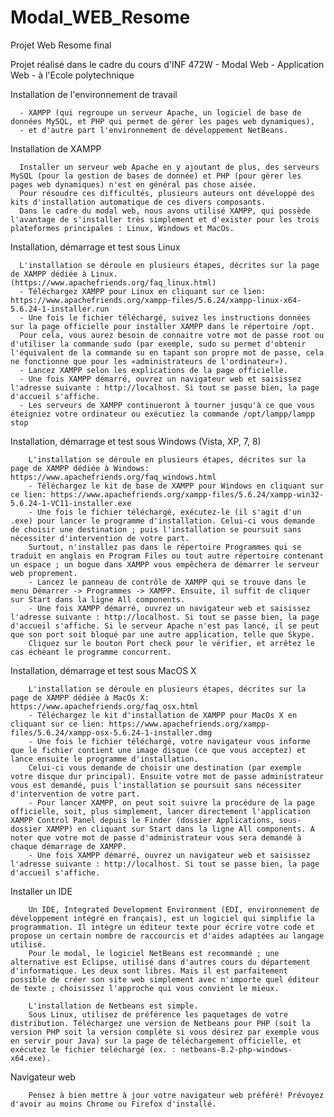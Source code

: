 # Modal_WEB_Resome
Projet Web Resome final

Projet réalisé dans le cadre du cours d'INF 472W - Modal Web - Application Web - à l'Ecole polytechnique

Installation de l'environnement de travail

      - XAMPP (qui regroupe un serveur Apache, un logiciel de base de données MySQL, et PHP qui permet de gérer les pages web dynamiques), 
      - et d'autre part l'environnement de développement NetBeans.
      
Installation de XAMPP

      Installer un serveur web Apache en y ajoutant de plus, des serveurs MySQL (pour la gestion de bases de donnée) et PHP (pour gérer les pages web dynamiques) n'est en général pas chose aisée.
      Pour résoudre ces difficultés, plusieurs auteurs ont développé des kits d'installation automatique de ces divers composants.
      Dans le cadre du modal web, nous avons utilisé XAMPP, qui possède l'avantage de s'installer très simplement et d'exister pour les trois plateformes principales : Linux, Windows et MacOs.

Installation, démarrage et test sous Linux

      L'installation se déroule en plusieurs étapes, décrites sur la page de XAMPP dédiée à Linux. (https://www.apachefriends.org/faq_linux.html)
      - Téléchargez XAMPP pour Linux en cliquant sur ce lien: https://www.apachefriends.org/xampp-files/5.6.24/xampp-linux-x64-5.6.24-1-installer.run
      - Une fois le fichier téléchargé, suivez les instructions données sur la page officielle pour installer XAMPP dans le répertoire /opt. 
      Pour cela, vous aurez besoin de connaitre votre mot de passe root ou d'utiliser la commande sudo (par exemple, sudo su permet d'obtenir l'équivalent de la commande su en tapant son propre mot de passe, cela ne fonctionne que pour les «administrateurs de l'ordinateur»).
      - Lancez XAMPP selon les explications de la page officielle.
      - Une fois XAMPP démarré, ouvrez un navigateur web et saisissez l'adresse suivante : http://localhost. Si tout se passe bien, la page d'accueil s'affiche.
      - Les serveurs de XAMPP continueront à tourner jusqu'à ce que vous éteigniez votre ordinateur ou exécutiez la commande /opt/lampp/lampp stop
      
 Installation, démarrage et test sous Windows (Vista, XP, 7, 8)
 
        L'installation se déroule en plusieurs étapes, décrites sur la page de XAMPP dédiée à Windows: https://www.apachefriends.org/faq_windows.html
        - Téléchargez le kit de base de XAMPP pour Windows en cliquant sur ce lien: https://www.apachefriends.org/xampp-files/5.6.24/xampp-win32-5.6.24-1-VC11-installer.exe
        - Une fois le fichier téléchargé, exécutez-le (il s'agit d'un .exe) pour lancer le programme d'installation. Celui-ci vous demande de choisir une destination ; puis l'installation se poursuit sans nécessiter d'intervention de votre part.
        Surtout, n'installez pas dans le répertoire Programmes qui se traduit en anglais en Program Files ou tout autre répertoire contenant un espace ; un bogue dans XAMPP vous empêchera de démarrer le serveur web proprement.
        - Lancez le panneau de contrôle de XAMPP qui se trouve dans le menu Démarrer -> Programmes -> XAMPP. Ensuite, il suffit de cliquer sur Start dans la ligne All components.
        - Une fois XAMPP démarré, ouvrez un navigateur web et saisissez l'adresse suivante : http://localhost. Si tout se passe bien, la page d'accueil s'affiche. Si le serveur Apache n'est pas lancé, il se peut que son port soit bloqué par une autre application, telle que Skype. 
        Cliquez sur le bouton Port check pour le vérifier, et arrêtez le cas échéant le programme concurrent.

 Installation, démarrage et test sous MacOS X

        L'installation se déroule en plusieurs étapes, décrites sur la page de XAMPP dédiée à MacOs X: https://www.apachefriends.org/faq_osx.html
        - Téléchargez le kit d'installation de XAMPP pour MacOs X en cliquant sur ce lien: https://www.apachefriends.org/xampp-files/5.6.24/xampp-osx-5.6.24-1-installer.dmg
        - Une fois le fichier téléchargé, votre navigateur vous informe que le fichier contient une image disque (ce que vous acceptez) et lance ensuite le programme d'installation.
        Celui-ci vous demande de choisir une destination (par exemple votre disque dur principal). Ensuite votre mot de passe administrateur vous est demandé, puis l'installation se poursuit sans nécessiter d'intervention de votre part.
        - Pour lancer XAMPP, on peut soit suivre la procédure de la page officielle, soit, plus simplement, lancer directement l'application XAMPP Control Panel depuis le Finder (dossier Applications, sous-dossier XAMPP) en cliquant sur Start dans la ligne All components. A noter que votre mot de passe d'administrateur vous sera demandé à chaque démarrage de XAMPP.
        - Une fois XAMPP démarré, ouvrez un navigateur web et saisissez l'adresse suivante : http://localhost. Si tout se passe bien, la page d'accueil s'affiche.

Installer un IDE

        Un IDE, Integrated Development Environment (EDI, environnement de développement intégré en français), est un logiciel qui simplifie la programmation. Il intègre un éditeur texte pour écrire votre code et propose un certain nombre de raccourcis et d'aides adaptées au langage utilisé.
        Pour le modal, le logiciel NetBeans est recommandé ; une alternative est Eclipse, utilisé dans d'autres cours du département d'informatique. Les deux sont libres. Mais il est parfaitement possible de créer son site web simplement avec n'importe quel éditeur de texte ; choisissez l'approche qui vous convient le mieux.

        L'installation de Netbeans est simple.
        Sous Linux, utilisez de préférence les paquetages de votre distribution. Téléchargez une version de Netbeans pour PHP (soit la version PHP soit la version complète si vous désirez par exemple vous en servir pour Java) sur la page de téléchargement officielle, et exécutez le fichier téléchargé (ex. : netbeans-8.2-php-windows-x64.exe).

Navigateur web

        Pensez à bien mettre à jour votre navigateur web préféré! Prévoyez d'avoir au moins Chrome ou Firefox d'installé.